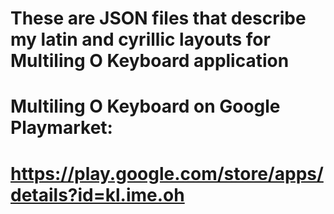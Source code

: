 ﻿# These are JSON files that describe my latin and cyrillic layouts for Multiling O Keyboard application

# Multiling O Keyboard on Google Playmarket:
# https://play.google.com/store/apps/details?id=kl.ime.oh
